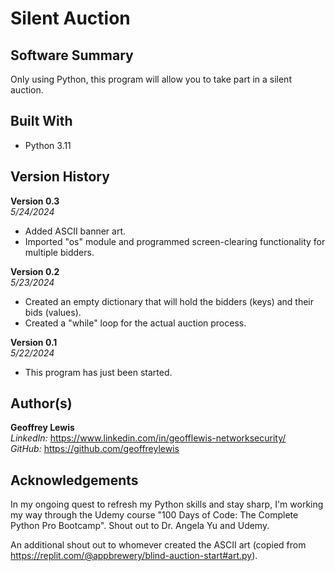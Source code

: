 # Silent Auction

## Software Summary

Only using Python, this program will allow you to take part in a silent auction.  

## Built With

* Python 3.11

## Version History 

**Version 0.3**  
*5/24/2024*  
* Added ASCII banner art.
* Imported "os" module and programmed screen-clearing functionality for multiple bidders.

**Version 0.2**  
*5/23/2024*  
* Created an empty dictionary that will hold the bidders (keys) and their bids (values).
* Created a "while" loop for the actual auction process.

**Version 0.1**  
*5/22/2024*  
* This program has just been started.

## Author(s)

**Geoffrey Lewis**    
*LinkedIn:* https://www.linkedin.com/in/geofflewis-networksecurity/  
*GitHub:* https://github.com/geoffreylewis

## Acknowledgements

In my ongoing quest to refresh my Python skills and stay sharp, I'm working my way through the Udemy course "100 Days of Code: The Complete Python Pro Bootcamp".  Shout out to Dr. Angela Yu and Udemy.

An additional shout out to whomever created the ASCII art (copied from https://replit.com/@appbrewery/blind-auction-start#art.py).
